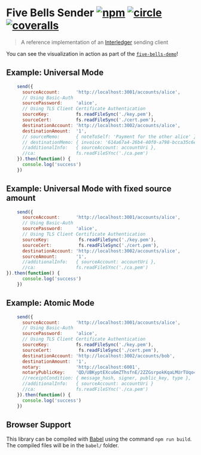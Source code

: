 # Five Bells Sender [![npm][npm-image]][npm-url] [![circle][circle-image]][circle-url] [![coveralls][coveralls-image]][coveralls-url]

[npm-image]: https://img.shields.io/npm/v/five-bells-sender.svg?style=flat
[npm-url]: https://npmjs.org/package/five-bells-sender
[circle-image]: https://circleci.com/gh/interledger/five-bells-sender.svg?style=shield
[circle-url]: https://circleci.com/gh/interledger/five-bells-sender
[coveralls-image]: https://coveralls.io/repos/interledger/five-bells-sender/badge.svg?branch=master
[coveralls-url]: https://coveralls.io/r/interledger/five-bells-sender?branch=master

> A reference implementation of an [Interledger](https://interledger.org) sending client

You can see the visualization in action as part of the [`five-bells-demo`](https://github.com/interledger/five-bells-demo)!

## Example: Universal Mode

``` js
    send({
      sourceAccount:      'http://localhost:3001/accounts/alice',
      // Using Basic-Auth
      sourcePassword:     'alice',
      // Using TLS Client Certificate Authentication
      sourceKey:          fs.readFileSync('./key.pem'),
      sourceCert:         fs.readFileSync('./cert.pem'),
      destinationAccount: 'http://localhost:3002/accounts/alice',
      destinationAmount:  '1',
      // sourceMemo:      { noteToSelf: 'Payment for the other alice' },
      // destinationMemo: { invoice: '614a67a4-26b4-40f0-a798-bcca35c6e1dd' },
      //additionalInfo:   { sourceAccount: accountUri },
      //ca:               fs.readFileSYnc('./ca.pem')
    }).then(function() {
      console.log('success')
    })
```

## Example: Universal Mode with fixed source amount

``` js
    send({
      sourceAccount:      'http://localhost:3001/accounts/alice',
      // Using Basic-Auth
      sourcePassword:     'alice',
      // Using TLS Client Certificate Authentication
      sourceKey:           fs.readFileSync('./key.pem'),
      sourceCert:          fs.readFileSync('./cert.pem'),
      destinationAccount: 'http://localhost:3002/accounts/alice',
      sourceAmount:       '1',
      //additionalInfo:   { sourceAccount: accountUri },
      //ca:               fs.readFileSYnc('./ca.pem')
}).then(function() {
      console.log('success')
    })
```

## Example: Atomic Mode

``` js
    send({
      sourceAccount:      'http://localhost:3001/accounts/alice',
      // Using Basic-Auth
      sourcePassword:     'alice',
      // Using TLS Client Certificate Authentication
      sourceKey:          fs.readFileSync('./key.pem'),
      sourceCert:          fs.readFileSync('./cert.pem'),
      destinationAccount: 'http://localhost:3002/accounts/bob',
      destinationAmount:  '1',
      notary:             'http://localhost:6001',
      notaryPublicKey:    'QD/UBKyptEXcu6mZThsfnE/2ZZGsrpokKqaLMUrTUqo=',
      //receiptCondition: { message_hash, signer, public_key, type },
      //additionalInfo:   { sourceAccount: accountUri }
      //ca:               fs.readFileSYnc('./ca.pem')
    }).then(function() {
      console.log('success')
    })
```

## Browser Support

This library can be compiled with [Babel](https://babeljs.io/) using the command `npm run build`. The compiled files will be in the `babel/` folder.
